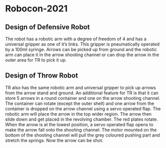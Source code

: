 # Robocon-2021

## Design of Defensive Robot

The robot has a robotic arm with a degree of freedom of 4 and has a universal gripper as one of it’s links. This gripper is pneumatically operated by a 100ml syringe. Arrows can be picked up from ground and the robotic arm can place it in the arrow shooting channel or can drop the arrow in the outer area for TR to pick it up.


## Design of Throw Robot

TR also has the same robotic arm and universal gripper to pick up arrows from the arrow stand and ground.
An additional feature for TR is that it can store 5 arrows in a round container and one on the arrow shooting channel. The container can rotate (except the outer shell) and one arrow from the container is dropped on the arrow channel using a servo operated flap.
The robotic arm will place the arrow in the top wider region. The arrow then slide down and get placed in the revolving chamber.
The red plates rotate. When the arrow is at the lowest position, a servo operated flap opens to make the arrow fall onto the shooting channel.
The motor mounted on the bottom of the shooting channel will pull the grey coloured pushing part and stretch the springs. Now the arrow can be shot.
